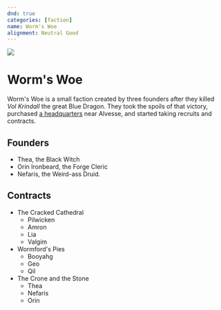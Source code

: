 ```yaml
---
dnd: true
categories: [faction]
name: Worm's Woe
alignment: Neutral Good
---
```

![](../images/worms_woe_faction_symbol.png)

# Worm's Woe
Worm's Woe is a small faction created by three founders after they killed *Vol Krindall* the great Blue Dragon.  They took the spoils of that victory, purchased [a headquarters](../places/worms_woe_hq.md) near Alvesse, and started taking recruits and contracts.

## Founders
* Thea, the Black Witch
* Orin Ironbeard, the Forge Cleric
* Nefaris, the Weird-ass Druid.

## Contracts
* The Cracked Cathedral
    * Pilwicken
    * Amron
    * Lia
    * Valgim
* Wormford's Pies
    * Booyahg
    * Geo
    * Qil
* The Crone and the Stone
    * Thea
    * Nefaris
    * Orin